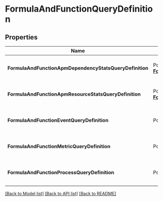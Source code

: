 # FormulaAndFunctionQueryDefinition

## Properties

| Name                                                    | Type                                                                                                                         | Description                           | Notes |
| ------------------------------------------------------- | ---------------------------------------------------------------------------------------------------------------------------- | ------------------------------------- | ----- |
| **FormulaAndFunctionApmDependencyStatsQueryDefinition** | Pointer to [**FormulaAndFunctionApmDependencyStatsQueryDefinition**](FormulaAndFunctionApmDependencyStatsQueryDefinition.md) | A pointer to the appropriate element. |
| **FormulaAndFunctionApmResourceStatsQueryDefinition**   | Pointer to [**FormulaAndFunctionApmResourceStatsQueryDefinition**](FormulaAndFunctionApmResourceStatsQueryDefinition.md)     | A pointer to the appropriate element. |
| **FormulaAndFunctionEventQueryDefinition**              | Pointer to [**FormulaAndFunctionEventQueryDefinition**](FormulaAndFunctionEventQueryDefinition.md)                           | A pointer to the appropriate element. |
| **FormulaAndFunctionMetricQueryDefinition**             | Pointer to [**FormulaAndFunctionMetricQueryDefinition**](FormulaAndFunctionMetricQueryDefinition.md)                         | A pointer to the appropriate element. |
| **FormulaAndFunctionProcessQueryDefinition**            | Pointer to [**FormulaAndFunctionProcessQueryDefinition**](FormulaAndFunctionProcessQueryDefinition.md)                       | A pointer to the appropriate element. |

[[Back to Model list]](../README.md#documentation-for-models) [[Back to API list]](../README.md#documentation-for-api-endpoints) [[Back to README]](../README.md)
